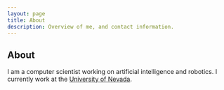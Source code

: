 ```yaml
---
layout: page
title: About
description: Overview of me, and contact information.
---
```


## About

I am a computer scientist working on artificial intelligence and robotics. I currently work at the [University of Nevada](http://www.unr.edu/intelligent-mobility).



